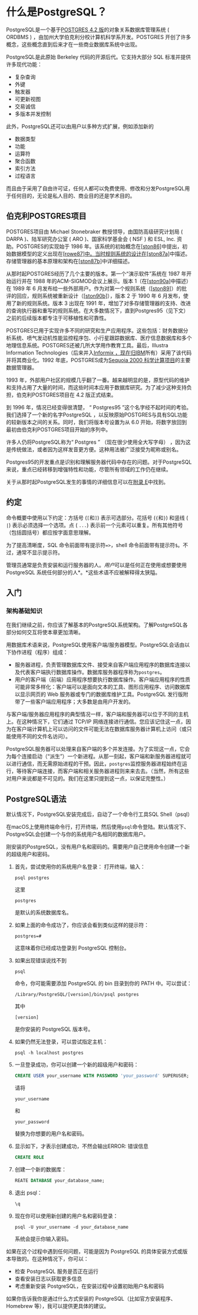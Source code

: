 # 什么是PostgreSQL？

PostgreSQL是一个基于[POSTGRES 4.2 版](https://dsf.berkeley.edu/postgres.html)的对象关系数据库管理系统 ( ORDBMS ) ，由加州大学伯克利分校计算机科学系开发。POSTGRES 开创了许多概念，这些概念直到后来才在一些商业数据库系统中出现。

PostgreSQL是此原始 Berkeley 代码的开源后代。它支持大部分 SQL 标准并提供许多现代功能：

- 复杂查询
- 外键
- 触发器
- 可更新视图
- 交易诚信
- 多版本并发控制

此外，PostgreSQL还可以由用户以多种方式扩展，例如添加新的

- 数据类型
- 功能
- 运算符
- 聚合函数
- 索引方法
- 过程语言

而且由于采用了自由许可证，任何人都可以免费使用、修改和分发PostgreSQL用于任何目的，无论是私人目的、商业目的还是学术目的。

## 伯克利POSTGRES项目

POSTGRES项目由 Michael Stonebraker 教授领导，由国防高级研究计划局 ( DARPA )、陆军研究办公室 ( ARO )、国家科学基金会 ( NSF ) 和 ESL, Inc. 资助。POSTGRES的实现始于 1986 年。该系统的初始概念在[[ston86\]](https://www.postgresql.org/docs/16/biblio.html#STON86)中提出，初始数据模型的定义出现在[[rowe87\]中。当时规则系统的设计在](https://www.postgresql.org/docs/16/biblio.html#ROWE87)[[ston87a\]](https://www.postgresql.org/docs/16/biblio.html#STON87A)中描述。存储管理器的基本原理和架构在[[ston87b\]](https://www.postgresql.org/docs/16/biblio.html#STON87B)中详细描述。

从那时起POSTGRES经历了几个主要的版本。第一个“演示软件”系统在 1987 年开始运行并在 1988 年的ACM-SIGMOD会议上展示。版本 1（在[[ston90a\]](https://www.postgresql.org/docs/16/biblio.html#STON90A)中描述）在 1989 年 6 月发布给一些外部用户。作为对第一个规则系统（[[ston89\]](https://www.postgresql.org/docs/16/biblio.html#STON89)）的批评的回应，规则系统被重新设计（[[ston90b\]](https://www.postgresql.org/docs/16/biblio.html#STON90B)），版本 2 于 1990 年 6 月发布，使用了新的规则系统。版本 3 出现在 1991 年，增加了对多存储管理器的支持、改进的查询执行器和重写的规则系统。在大多数情况下，直到Postgres95（见下文）之前的后续版本都专注于可移植性和可靠性。

POSTGRES已用于实现许多不同的研究和生产应用程序。这些包括：财务数据分析系统、喷气发动机性能监控程序包、小行星跟踪数据库、医疗信息数据库和多个地理信息系统。POSTGRES还被几所大学用作教育工具。最后，Illustra Information Technologies（后来并入[Informix](https://www.ibm.com/analytics/informix)[ ，现在归IBM](https://www.ibm.com/)所有）采用了该代码并将其商业化。1992 年底，POSTGRES成为[Sequoia 2000 科学计算项目](http://meteora.ucsd.edu/s2k/s2k_home.html)的主要数据管理器。

1993 年，外部用户社区的规模几乎翻了一番。越来越明显的是，原型代码的维护和支持占用了大量的时间，而这些时间本应用于数据库研究。为了减少这种支持负担，伯克利POSTGRES项目在 4.2 版正式结束。

到 1996 年，情况已经变得很清楚， “ Postgres95 ”这个名字经不起时间的考验。我们选择了一个新的名字PostgreSQL ，以反映原始POSTGRES与具有SQL功能的较新版本之间的关系。同时，我们将版本号设置为从 6.0 开始，将数字放回到最初由伯克利POSTGRES项目开始的序列中。

许多人仍将PostgreSQL称为“ Postgres ” （现在很少使用全大写字母） ，因为这是传统做法，或者因为这样发音更方便。这种用法被广泛接受为昵称或别名。

Postgres95的开发重点是识别和理解服务器代码中存在的问题。对于PostgreSQL来说，重点已经转移到增强特性和功能，尽管所有领域的工作仍在继续。

关于从那时起PostgreSQL发生的事情的详细信息可以在[附录 E](https://www.postgresql.org/docs/16/release.html)中找到。

## 约定

命令概要中使用以下约定：方括号 (`[`和`]`) 表示可选部分。花括号 (`{`和`}`) 和竖线 ( `|`) 表示必须选择一个选项。点 ( `...`) 表示前一个元素可以重复。所有其他符号（包括圆括号）都应按字面意思理解。

为了提高清晰度，SQL 命令前面带有提示符`=>`，shell 命令前面带有提示符`$`。不过，通常不显示提示符。

管理员通常是负责安装和运行服务器的人。*用户*可以是任何正在使用或想要使用 PostgreSQL 系统任何部分的人*。*这些术语不应被解释得太狭隘。

## 入门

### 架构基础知识

在我们继续之前，你应该了解基本的PostgreSQL系统架构。了解PostgreSQL各部分如何交互将使本章更加清晰。

用数据库术语来说，PostgreSQL使用客户端/服务器模型。PostgreSQL会话由以下协作进程（程序）组成：

- 服务器进程，负责管理数据库文件、接受来自客户端应用程序的数据库连接以及代表客户端执行数据库操作。数据库服务器程序称为`postgres`。
- 用户的客户端（前端）应用程序想要执行数据库操作。客户端应用程序的性质可能非常多样化：客户端可以是面向文本的工具、图形应用程序、访问数据库以显示网页的 Web 服务器或专门的数据库维护工具。PostgreSQL 发行版附带了一些客户端应用程序；大多数是由用户开发的。

与客户端/服务器应用程序的典型情况一样，客户端和服务器可以位于不同的主机上。在这种情况下，它们通过 TCP/IP 网络连接进行通信。您应该记住这一点，因为在客户端计算机上可以访问的文件可能无法在数据库服务器计算机上访问（或只能使用不同的文件名访问）。

PostgreSQL服务器可以处理来自客户端的多个并发连接。为了实现这一点，它会为每个连接启动（“派生”）一个新进程。从那一刻起，客户端和新服务器进程就可以进行通信，而无需原始进程的干预。因此，`postgres`监控服务器进程始终在运行，等待客户端连接，而客户端和相关服务器进程则来来去去。（当然，所有这些对用户来说都是不可见的。我们在这里只提到这一点，以保证完整性。）

## 

## PostgreSQL语法

默认情况下，PostgreSQL安装完成后，自动了一个命令行工具SQL Shell（psql）

在macOS上使用终端命令行，打开终端，然后使用`psql`命令登陆。默认情况下、PostgreSQL会创建一个与你的系统用户名相同的数据库用户。

刚安装的PostgreSQL，没有用户名和密码的。需要用户自己使用命令创建一个新的超级用户和密码。

1. 首先，尝试使用你的系统用户名登录： 打开终端，输入：

    ```shell
    psql postgres
    ```

    这里 

    ```shell
    postgres
    ```

     是默认的系统数据库名。

2. 如果上面的命令成功了，你应该会看到类似这样的提示符：

    ```shell
    postgres=#
    ```

    这意味着你已经成功登录到 PostgreSQL 控制台。

3. 如果出现错误说找不到 

    ```shell
    psql
    ```

     命令，你可能需要添加 PostgreSQL 的 bin 目录到你的 PATH 中。可以尝试：

    ```shell
    /Library/PostgreSQL/[version]/bin/psql postgres
    ```

    其中 

    ```shell
    [version]
    ```

     是你安装的 PostgreSQL 版本号。

4. 如果仍然无法登录，可以尝试指定主机：

    ```shell
    psql -h localhost postgres
    ```

5. 一旦登录成功，你可以创建一个新的超级用户和密码：

    ```sql
    CREATE USER your_username WITH PASSWORD 'your_password' SUPERUSER;
    ```

    请将 

    ```shell
    your_username
    ```

     和 

    ```shell
    your_password
    ```

     替换为你想要的用户名和密码。

6. 显示如下，才表示创建成功，不然会输出ERROR: 错误信息

    ```sql
    CREATE ROLE
    ```

7. 创建一个新的数据库：

    ```sql
    REATE DATABASE your_database_name;
    ```

8. 退出 psql：

    ```sql
    \q
    ```

9. 现在你可以使用新创建的用户名和密码登录：

    ```shell
    psql -U your_username -d your_database_name
    ```

    系统会提示你输入密码。

如果在这个过程中遇到任何问题，可能是因为 PostgreSQL 的具体安装方式或版本导致的。在这种情况下，你可以：

- 检查 PostgreSQL 服务是否正在运行
- 查看安装日志以获取更多信息
- 考虑重新安装 PostgreSQL，在安装过程中设置初始用户名和密码

如果你告诉我你是通过什么方式安装的 PostgreSQL（比如官方安装程序、Homebrew 等），我可以提供更具体的建议。
